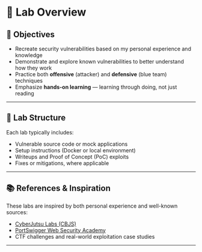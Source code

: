 # 🧪 Lab Overview

## 🎯 Objectives

- Recreate security vulnerabilities based on my personal experience and knowledge  
- Demonstrate and explore known vulnerabilities to better understand how they work  
- Practice both **offensive** (attacker) and **defensive** (blue team) techniques  
- Emphasize **hands-on learning** — learning through doing, not just reading  

---

## 📁 Lab Structure

Each lab typically includes:

- Vulnerable source code or mock applications  
- Setup instructions (Docker or local environment)  
- Writeups and Proof of Concept (PoC) exploits  
- Fixes or mitigations, where applicable  

---

## 📚 References & Inspiration

These labs are inspired by both personal experience and well-known sources:

- [CyberJutsu Labs (CBJS)](https://cyberjutsu.io/)  
- [PortSwigger Web Security Academy](https://portswigger.net/)  
- CTF challenges and real-world exploitation case studies  

---
